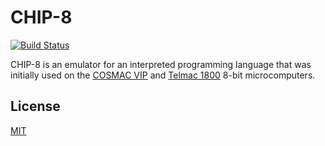 # CHIP-8

[![Build Status](https://travis-ci.com/Theomund/chip-8.svg?branch=master)](https://travis-ci.com/Theomund/chip-8)

CHIP-8 is an emulator for an interpreted programming language that was initially used on the [COSMAC VIP](https://en.wikipedia.org/wiki/COSMAC_VIP) and [Telmac 1800](https://en.wikipedia.org/wiki/Telmac_1800) 8-bit microcomputers. 

## License
[MIT](https://choosealicense.com/licenses/mit/)
